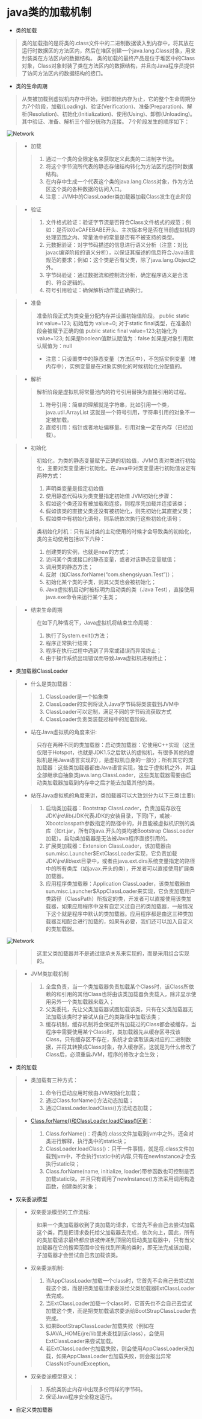 # java类的加载机制
* 类的加载
> 类的加载指的是将类的.class文件中的二进制数据读入到内存中，将其放在运行时数据区的方法区内，然后在堆区创建一个java.lang.Class对象，用来封装类在方法区内的数据结构。
类的加载的最终产品是位于堆区中的Class对象，Class对象封装了类在方法区内的数据结构，并且向Java程序员提供了访问方法区内的数据结构的接口。
* 类的生命周期  
> 从类被加载到虚拟机内存中开始，到卸御出内存为止，它的整个生命周期分为7个阶段，加载(Loading)、验证(Verification)、准备(Preparation)、解析(Resolution)、初始化(Initialization)、使用(Using)、卸御(Unloading)。其中验证、准备、解析三个部分统称为连接。
  7个阶段发生的顺序如下：
  
  ![Network](../pics/classload.jpg)
>   * 加载
>   > 1.    通过一个类的全限定名来获取定义此类的二进制字节流。
>   > 2.    将这个字节流所代表的静态存储结构转化为方法区的运行时数据结构。
>   > 3.    在内存中生成一个代表这个类的java.lang.Class对象，作为方法区这个类的各种数据的访问入口。
>   > 4.    注意：JVM中的ClassLoader类加载器加载Class发生在此阶段

>   * 验证
>   > 1.    文件格式验证：验证字节流是否符合Class文件格式的规范；例如：是否以0xCAFEBABE开头、主次版本号是否在当前虚拟机的处理范围之内、常量池中的常量是否有不被支持的类型。
>   > 2.    元数据验证：对字节码描述的信息进行语义分析（注意：对比javac编译阶段的语义分析），以保证其描述的信息符合Java语言规范的要求；例如：这个类是否有父类，除了java.lang.Object之外。
>   > 3.    字节码验证：通过数据流和控制流分析，确定程序语义是合法的、符合逻辑的。
>   > 4.    符号引用验证：确保解析动作能正确执行。

>   * 准备
>   > 准备阶段正式为类变量分配内存并设置初始值阶段。 public static int value=123; 初始后为 value=0;
>   > 对于static final类型，在准备阶段会被赋予正确的值  public static final value=123;初始化为 value=123;
>   > 如果是boolean值默认赋值为：false
>   > 如果是对象引用默认赋值为：null 
>   > * 注意：只设置类中的静态变量（方法区中），不包括实例变量（堆内存中），实例变量是在对象实例化的时候初始化分配值的。

>   * 解析
>   > 解析阶段是虚拟机将常量池内的符号引用替换为直接引用的过程。
>   > 1.    符号引用：简单的理解就是字符串，比如引用一个类，java.util.ArrayList 这就是一个符号引用，字符串引用的对象不一定被加载。
>   > 2.    直接引用：指针或者地址偏移量。引用对象一定在内存（已经加载）。

>   * 初始化
>   > 初始化，为类的静态变量赋予正确的初始值，JVM负责对类进行初始化，主要对类变量进行初始化。在Java中对类变量进行初始值设定有两种方式：
>   > 1. 声明类变量是指定初始值
>   > 2. 使用静态代码块为类变量指定初始值
>   > JVM初始化步骤：
>   > 1. 假如这个类还没有被加载和连接，则程序先加载并连接该类；
>   > 2. 假如该类的直接父类还没有被初始化，则先初始化其直接父类；
>   > 3. 假如类中有初始化语句，则系统依次执行这些初始化语句；

>   > 类初始化时机：只有当对类的主动使用的时候才会导致类的初始化，类的主动使用包括以下六种：
>   > 1. 创建类的实例，也就是new的方式；
>   > 2. 访问某个类或接口的静态变量，或者对该静态变量赋值；
>   > 3. 调用类的静态方法；
>   > 4. 反射（如Class.forName(“com.shengsiyuan.Test”)）；
>   > 5. 初始化某个类的子类，则其父类也会被初始化；
>   > 6. Java虚拟机启动时被标明为启动类的类（Java Test），直接使用java.exe命令来运行某个主类；

>   * 结束生命周期
>   > 在如下几种情况下，Java虚拟机将结束生命周期：
>   > 1. 执行了System.exit()方法；
>   > 2. 程序正常执行结束；
>   > 3. 程序在执行过程中遇到了异常或错误而异常终止；
>   > 4. 由于操作系统出现错误而导致Java虚拟机进程终止；

* 类加载器ClassLoader
>  * 什么是类加载器：
>  > 1. ClassLoader是一个抽象类
>  > 2. ClassLoader的实例将读入Java字节码将类装载到JVM中
>  > 3. ClassLoader可以定制，满足不同的字节码流获取方式
>  > 4. ClassLoader负责类装载过程中的加载阶段。
>  * 站在Java虚拟机的角度来讲:
>  > 只存在两种不同的类加载器：启动类加载器：它使用C++实现（这里仅限于Hotspot，也就是JDK1.5之后默认的虚拟机，有很多其他的虚拟机是用Java语言实现的），是虚拟机自身的一部分；所有其它的类加载器：这些类加载器都由Java语言实现，独立于虚拟机之外，并且全部继承自抽象类java.lang.ClassLoader，这些类加载器需要由启动类加载器加载到内存中之后才能去加载其他的类。
>  * 站在Java虚拟机的角度来讲，类加载器可以大致划分为以下三类(主要):
>  > 1. 启动类加载器：Bootstrap ClassLoader，负责加载存放在JDK\jre\lib(JDK代表JDK的安装目录，下同)下，或被-Xbootclasspath参数指定的路径中的，并且能被虚拟机识别的类库（如rt.jar，所有的java.开头的类均被Bootstrap ClassLoader加载）。启动类加载器是无法被Java程序直接引用的。
>  > 2. 扩展类加载器：Extension ClassLoader，该加载器由sun.misc.Launcher$ExtClassLoader实现，它负责加载JDK\jre\lib\ext目录中，或者由java.ext.dirs系统变量指定的路径中的所有类库（如javax.开头的类），开发者可以直接使用扩展类加载器。
>  > 3. 应用程序类加载器：Application ClassLoader，该类加载器由sun.misc.Launcher$AppClassLoader来实现，它负责加载用户类路径（ClassPath）所指定的类，开发者可以直接使用该类加载器，如果应用程序中没有自定义过自己的类加载器，一般情况下这个就是程序中默认的类加载器。应用程序都是由这三种类加载器互相配合进行加载的，如果有必要，我们还可以加入自定义的类加载器。

  ![Network](../pics/typeclassloader.jpg)
  >  > 这里父类加载器并不是通过继承关系来实现的，而是采用组合实现的。
  
>  * JVM类加载机制
>  > 1. 全盘负责，当一个类加载器负责加载某个Class时，该Class所依赖的和引用的其他Class也将由该类加载器负责载入，除非显示使用另外一个类加载器来载入；
>  > 2. 父类委托，先让父类加载器试图加载该类，只有在父类加载器无法加载该类时才尝试从自己的类路径中加载该类；
>  > 3. 缓存机制，缓存机制将会保证所有加载过的Class都会被缓存，当程序中需要使用某个Class时，类加载器先从缓存区寻找该Class，只有缓存区不存在，系统才会读取该类对应的二进制数据，并将其转换成Class对象，存入缓存区。这就是为什么修改了Class后，必须重启JVM，程序的修改才会生效；

* 类的加载
>  * 类加载有三种方式：
>  > 1. 命令行启动应用时候由JVM初始化加载；
>  > 2. 通过Class.forName()方法动态加载；
>  > 3. 通过ClassLoader.loadClass()方法动态加载；

>  * [Class.forName()和ClassLoader.loadClass()区别](../../src/com.jenpin/classloader/ClassLoaderTest.class)：
>  > 1. Class.forName()：将类的.class文件加载到jvm中之外，还会对类进行解释，执行类中的static块；
>  > 2. ClassLoader.loadClass()：只干一件事情，就是将.class文件加载到jvm中，不会执行static中的内容,只有在newInstance才会去执行static块；
>  > 3. Class.forName(name, initialize, loader)带参函数也可控制是否加载static块。并且只有调用了newInstance()方法采用调用构造函数，创建类的对象；

* 双亲委派模型
>  * 双亲委派模型的工作流程:
>   > 如果一个类加载器收到了类加载的请求，它首先不会自己去尝试加载这个类，而是把请求委托给父加载器去完成，依次向上，因此，所有的类加载请求最终都应该被传递到顶层的启动类加载器中，只有当父加载器在它的搜索范围中没有找到所需的类时，即无法完成该加载，子加载器才会尝试自己去加载该类。
>  * 双亲委派机制:
>  > 1. 当AppClassLoader加载一个class时，它首先不会自己去尝试加载这个类，而是把类加载请求委派给父类加载器ExtClassLoader去完成。
>  > 2. 当ExtClassLoader加载一个class时，它首先也不会自己去尝试加载这个类，而是把类加载请求委派给BootStrapClassLoader去完成。
>  > 3. 如果BootStrapClassLoader加载失败（例如在$JAVA_HOME/jre/lib里未查找到该class），会使用ExtClassLoader来尝试加载。
>  > 4. 若ExtClassLoader也加载失败，则会使用AppClassLoader来加载，如果AppClassLoader也加载失败，则会报出异常ClassNotFoundException。
>  * 双亲委派模型意义：
>  > 1. 系统类防止内存中出现多份同样的字节码。
>  > 2. 保证Java程序安全稳定运行。


* 自定义类加载器

